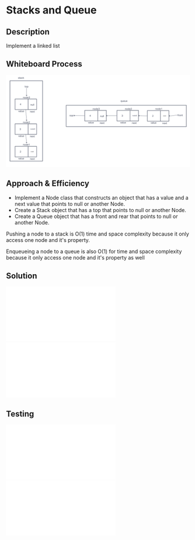 # Stacks and Queue

## Description
Implement a linked list

## Whiteboard Process
![image](./stack_queue.png)

## Approach & Efficiency

* Implement a Node class that constructs an object that has a value and a next value that points to null or another Node.
* Create a Stack object that has a top that points to null or another Node.
* Create a Queue object that has a front and rear that points to null or another Node.

Pushing a node to a stack is O(1) time and space complexity because it only access one node and it's property.

Enqueueing a node to a queue is also O(1) for time and space complexity because it only access one node and it's property as well

## Solution ##
![stack.js](stack.js)
![queue.js](queue.js)

## Testing ##
![stack.test.js](./stack.test.js)
![queue.test.js](./queue.test.js)